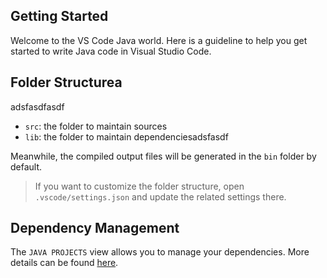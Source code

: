 ## Getting Started

Welcome to the VS Code Java world. Here is a guideline to help you get started to write Java code in Visual Studio Code.

## Folder Structurea
adsfasdfasdf

- `src`: the folder to maintain sources
- `lib`: the folder to maintain dependenciesadsfasdf

Meanwhile, the compiled output files will be generated in the `bin` folder by default.

> If you want to customize the folder structure, open `.vscode/settings.json` and update the related settings there.

## Dependency Management

The `JAVA PROJECTS` view allows you to manage your dependencies. More details can be found [here](https://github.com/microsoft/vscode-java-dependency#manage-dependencies).
